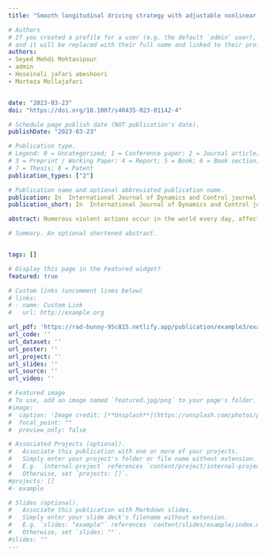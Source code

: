 ```yaml
---
title: "Smooth longitudinal driving strategy with adjustable nonlinear reference model for autonomous vehicles"

# Authors
# If you created a profile for a user (e.g. the default `admin` user), write the username (folder name) here 
# and it will be replaced with their full name and linked to their profile.
authors:
- Seyed Mehdi Mohtavipour
- admin
- Hoseinali jafari abeshoori
- Morteza Mollajafari


date: "2023-03-23"
doi: "https://doi.org/10.1007/s40435-023-01142-4"

# Schedule page publish date (NOT publication's date).
publishDate: "2023-03-23"

# Publication type.
# Legend: 0 = Uncategorized; 1 = Conference paper; 2 = Journal article;
# 3 = Preprint / Working Paper; 4 = Report; 5 = Book; 6 = Book section;
# 7 = Thesis; 8 = Patent
publication_types: ["2"]

# Publication name and optional abbreviated publication name.
publication: In  International Journal of Dynamics and Control journal
publication_short: In  International Journal of Dynamics and Control journal

abstract: Numerous violent actions occur in the world every day, affecting victims mentally and physically. To reduce violence rates in society, an automatic system may be required to analyze human activities quickly and detect violent actions accurately. Violence detection is a complex machine vision problem involving insufficient violent datasets and wide variation in activities and environments. In this paper, an unsupervised framework is presented to discriminate between normal and violent actions overcoming these challenges. This is accomplished by analyzing the latent space of a double-stream convolutional AutoEncoder (AE). In the proposed framework, the input samples are processed to extract discriminative spatial and temporal information. A human detection approach is applied in the spatial stream to remove background environment and other noisy information from video segments. Since motion patterns in violent actions are entirely different from normal actions, movement information is processed with a novel Jerk feature in the temporal stream. This feature describes the long-term motion acceleration and is composed of 7 consecutive frames. Moreover, the classification stage is carried out with a one-class classifier using the latent space of AEs to identify the outliers as violent samples. Extensive experiments on Hockey and Movies datasets showed that the proposed framework surpassed the previous works in terms of accuracy and generality.

# Summary. An optional shortened abstract.


tags: []

# Display this page in the Featured widget?
featured: true

# Custom links (uncomment lines below)
# links:
# - name: Custom Link
#   url: http://example.org

url_pdf: 'https://rad-bunny-95c815.netlify.app/publication/example3/example3.pdf'
url_code: ''
url_dataset: ''
url_poster: ''
url_project: ''
url_slides: ''
url_source: ''
url_video: ''

# Featured image
# To use, add an image named `featured.jpg/png` to your page's folder. 
#image:
#  caption: 'Image credit: [**Unsplash**](https://unsplash.com/photos/pLCdAaMFLTE)'
#  focal_point: ""
#  preview_only: false

# Associated Projects (optional).
#   Associate this publication with one or more of your projects.
#   Simply enter your project's folder or file name without extension.
#   E.g. `internal-project` references `content/project/internal-project/index.md`.
#   Otherwise, set `projects: []`.
#projects: []
#- example

# Slides (optional).
#   Associate this publication with Markdown slides.
#   Simply enter your slide deck's filename without extension.
#   E.g. `slides: "example"` references `content/slides/example/index.md`.
#   Otherwise, set `slides: ""`.
#slides: ""
---
```

